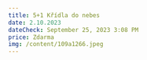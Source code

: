 ```yaml
---
title: 5+1 Křídla do nebes
date: 2.10.2023
dateCheck: September 25, 2023 3:08 PM
price: Zdarma
img: /content/109a1266.jpeg
---
```

